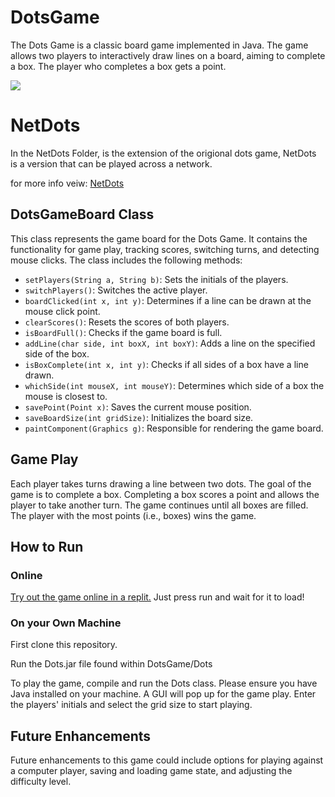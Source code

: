 # DotsGame

The Dots Game is a classic board game implemented in Java. The game allows two players to interactively draw lines on a board, aiming to complete a box. The player who completes a box gets a point.


![](https://media3.giphy.com/media/v1.Y2lkPTc5MGI3NjExYmRkNWZjMDU0YjIxNjBmMDliOGQ3ZjdiYTg4MmY5MTRiYmVjNzU4NCZlcD12MV9pbnRlcm5hbF9naWZzX2dpZklkJmN0PWc/whU9bGw6jHdLdONazG/giphy.gif)


# NetDots
In the NetDots Folder, is the extension of the origional dots game, NetDots is a version that 
can be played across a network.

for more info veiw: [NetDots](https://github.com/DanT52/DotsGame/tree/main/NetDots)


## DotsGameBoard Class

This class represents the game board for the Dots Game. It contains the functionality for game play, tracking scores, switching turns, and detecting mouse clicks. The class includes the following methods:

- `setPlayers(String a, String b)`: Sets the initials of the players.
- `switchPlayers()`: Switches the active player.
- `boardClicked(int x, int y)`: Determines if a line can be drawn at the mouse click point.
- `clearScores()`: Resets the scores of both players.
- `isBoardFull()`: Checks if the game board is full.
- `addLine(char side, int boxX, int boxY)`: Adds a line on the specified side of the box.
- `isBoxComplete(int x, int y)`: Checks if all sides of a box have a line drawn.
- `whichSide(int mouseX, int mouseY)`: Determines which side of a box the mouse is closest to.
- `savePoint(Point x)`: Saves the current mouse position.
- `saveBoardSize(int gridSize)`: Initializes the board size.
- `paintComponent(Graphics g)`: Responsible for rendering the game board.

## Game Play

Each player takes turns drawing a line between two dots. The goal of the game is to complete a box. Completing a box scores a point and allows the player to take another turn. The game continues until all boxes are filled. The player with the most points (i.e., boxes) wins the game.

## How to Run

### Online
[Try out the game online in a replit.](https://replit.com/@DanT52/DotsandBoxes?v=1) 
Just press run and wait for it to load!

### On your Own Machine
First clone this repository.

Run the Dots.jar file found within DotsGame/Dots

To play the game, compile and run the Dots class. Please ensure you have Java installed on your machine. A GUI will pop up for the game play. Enter the players' initials and select the grid size to start playing.

## Future Enhancements

Future enhancements to this game could include options for playing against a computer player, saving and loading game state, and adjusting the difficulty level.
